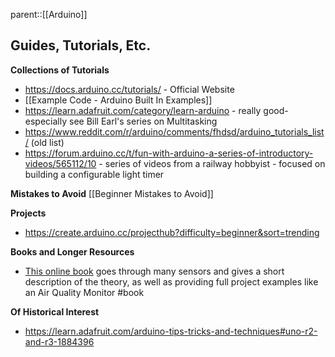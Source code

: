 parent::[[Arduino]]

## Guides, Tutorials, Etc.
**Collections of Tutorials**
- https://docs.arduino.cc/tutorials/ - Official Website
- [[Example Code - Arduino Built In Examples]]
- https://learn.adafruit.com/category/learn-arduino - really good- especially see Bill Earl's series on Multitasking
- https://www.reddit.com/r/arduino/comments/fhdsd/arduino_tutorials_list/ (old list)
- https://forum.arduino.cc/t/fun-with-arduino-a-series-of-introductory-videos/565112/10 - series of videos from a railway hobbyist - focused on building a configurable light timer

**Mistakes to Avoid**
[[Beginner Mistakes to Avoid]]

**Projects**
- https://create.arduino.cc/projecthub?difficulty=beginner&sort=trending

**Books and Longer Resources**
- [This online book](https://rizkia.staff.telkomuniversity.ac.id/files/2017/11/Designing-Embedded-Systems-with-Arduino-Tianhong-Pan-Yi-Zhu-Springer-2017.pdf) goes through many sensors and gives a short description of the theory, as well as providing full project examples like an Air Quality Monitor  #book

**Of Historical Interest**
- https://learn.adafruit.com/arduino-tips-tricks-and-techniques#uno-r2-and-r3-1884396